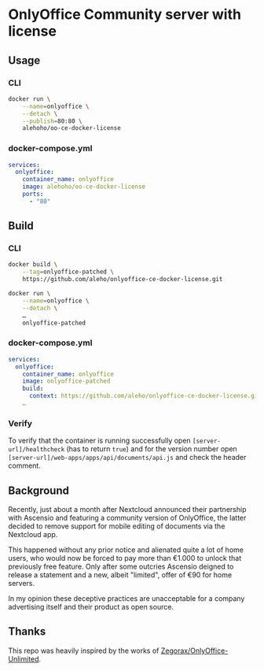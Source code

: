 # OnlyOffice Community server with license


## Usage

### CLI

```sh
docker run \
    --name=onlyoffice \
    --detach \
    --publish=80:80 \
    alehoho/oo-ce-docker-license
```

### docker-compose.yml

```yml
services:
  onlyoffice:
    container_name: onlyoffice
    image: alehoho/oo-ce-docker-license
    ports:
      - "80"
```


## Build

### CLI

```sh
docker build \
    --tag=onlyoffice-patched \
    https://github.com/aleho/onlyoffice-ce-docker-license.git
```

```sh
docker run \
    --name=onlyoffice \
    --detach \
    …
    onlyoffice-patched
```

### docker-compose.yml

```yml
services:
  onlyoffice:
    container_name: onlyoffice
    image: onlyoffice-patched
    build:
      context: https://github.com/aleho/onlyoffice-ce-docker-license.git
    …
```

### Verify

To verify that the container is running successfully open
`[server-url]/healthcheck` (has to return `true`) and for the version number open
`[server-url]/web-apps/apps/api/documents/api.js` and check the header comment.


## Background
Recently, just about a month after Nextcloud announced their partnership with
Ascensio and featuring a community version of OnlyOffice, the latter decided
to remove support for mobile editing of documents via the Nextcloud app.

This happened without any prior notice and alienated quite a lot of home users,
who would now be forced to pay more than €1.000 to unlock that previously free
feature. Only after some outcries Ascensio deigned to release a statement and
a new, albeit "limited", offer of €90 for home servers.

In my opinion these deceptive practices are unacceptable for a company
advertising itself and their product as open source.


## Thanks

This repo was heavily inspired by the works of
[Zegorax/OnlyOffice-Unlimited](https://github.com/Zegorax/OnlyOffice-Unlimited).
